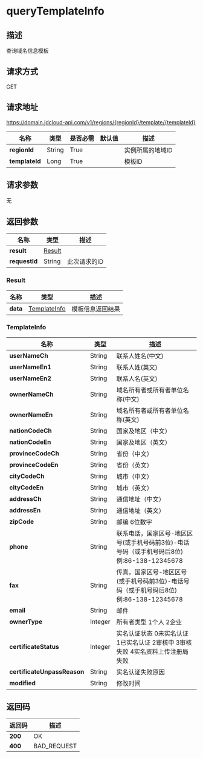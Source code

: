 # queryTemplateInfo


## 描述
查询域名信息模板

## 请求方式
GET

## 请求地址
https://domain.jdcloud-api.com/v1/regions/{regionId}/template/{templateId}

|名称|类型|是否必需|默认值|描述|
|---|---|---|---|---|
|**regionId**|String|True| |实例所属的地域ID|
|**templateId**|Long|True| |模板ID|

## 请求参数
无


## 返回参数
|名称|类型|描述|
|---|---|---|
|**result**|[Result](queryTemplateInfo#result)| |
|**requestId**|String|此次请求的ID|

### <div id="Result">Result</div>
|名称|类型|描述|
|---|---|---|
|**data**|[TemplateInfo](queryTemplateInfo#templateinfo)|模板信息返回结果|
### <div id="TemplateInfo">TemplateInfo</div>
|名称|类型|描述|
|---|---|---|
|**userNameCh**|String|联系人姓名(中文)|
|**userNameEn1**|String|联系人姓(英文)|
|**userNameEn2**|String|联系人名(英文)|
|**ownerNameCh**|String|域名所有者或所有者单位名称(中文)|
|**ownerNameEn**|String|域名所有者或所有者单位名称(英文)|
|**nationCodeCh**|String|国家及地区（中文）|
|**nationCodeEn**|String|国家及地区（英文）|
|**provinceCodeCh**|String|省份（中文）|
|**provinceCodeEn**|String|省份（英文）|
|**cityCodeCh**|String|城市（中文）|
|**cityCodeEn**|String|城市（英文）|
|**addressCh**|String|通信地址（中文）|
|**addressEn**|String|通信地址（英文）|
|**zipCode**|String|邮编 6位数字|
|**phone**|String|联系电话，国家区号-地区区号(或手机号码前3位)-电话号码（或手机号码后8位) 例:86-138-12345678|
|**fax**|String|传真，国家区号-地区区号(或手机号码前3位)-电话号码（或手机号码后8位) 例:86-138-12345678|
|**email**|String|邮件|
|**ownerType**|Integer|所有者类型  1个人 2企业|
|**certificateStatus**|Integer|实名认证状态 0未实名认证 1已实名认证 2审核中 3审核失败 4实名资料上传注册局失败|
|**certificateUnpassReason**|String|实名认证失败原因|
|**modified**|String|修改时间|

## 返回码
|返回码|描述|
|---|---|
|**200**|OK|
|**400**|BAD_REQUEST|
